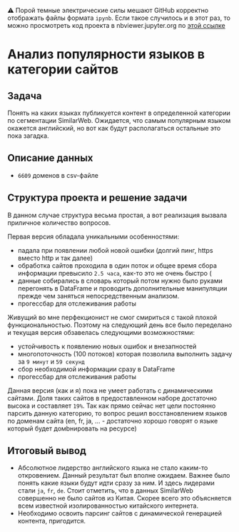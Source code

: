 :warning: Порой темные электрические силы мешают GitHub корректно отображать файлы формата `ipynb`. Если такое случилось и в этот раз, то можно просмотреть код проекта в nbviewer.jupyter.org по [этой ссылке]() 

# Анализ популярности языков в категории сайтов


## Задача
Понять на каких языках публикуется контент в определенной категории по сегментации SimilarWeb. Ожидается, что самым популярным языком окажется английский, но вот как будут располагаться остальные это пока загадка. 


## Описание данных
- `6609` доменов в csv-файле 

## Структура проекта и решение задачи
В данном случае структура весьма простая, а вот реализация вызвала приличное количество вопросов. 

Первая версия обладала уникальными особенностями:
- падала при появлении любой новой ошибки (долгий пинг, https вместо http и так далее)
- обработка сайтов проходила в один поток и общее время сбора информации превысило `2.5 часа`, как-то это не очень быстро ( 
- данные собирались в словарь который потом нужно было руками перегонять в DataFrame и проводить дополнительные манипуляции прежде чем заняться непосредственным анализом.
- прогессбар для отслеживания работы 

Живущий во мне перфекционист не смог смириться с такой плохой функциональностью. Поэтому на следующий день все было переделано и текущая версия обзавелась следующими возможностями:
- устойчивость к появлению новых ошибок и внезапностей
- многопоточность (100 потоков) которая позволила выполнить задачу за `9 минут` и `59 секунд`
- сбор необходимой информации сразу в DataFrame
- прогессбар для отслеживания работы 

Данная версия (как и я) пока не умеет работать с динамическими сайтами. Доля таких сайтов в предоставленном наборе достаточно высока и составляет `19%`. Так как прямо сейчас нет цели постоянно парсить данную категорию, то вопрос решил восстановлением языков по доменам сайта (en, fr, ja, … - достаточно хорошо говорят о языке который будет домbнировать на ресурсе)

## Итоговый вывод
- Абсолютное лидерство английского языка не стало каким-то откровением. Данный результат был вполне ожидаем. Важнее было понять какие языки будут идти сразу за ним. И здесь лидерами стали `ja`, `fr`, `de`.  Стоит отметить, что в данных SimilarWeb совершенно не было сайтов из Китая. Скорее всего это объясняется всем известной изолированностью китайского интернета. 
- Необходимо освоить парсинг сайтов с динамической генерацией контента, пригодится.
